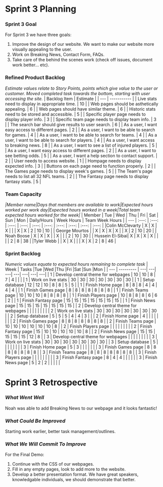 # Sprint 3 Planning

### Sprint 3 Goal
For Sprint 3 we have three goals:
1. Improve the design of our website. We want to make our website more visually appealing to the user.
2. Work on Breaking News, Contact Form, FAQs.
3. Take care of the behind the scenes work (check off issues, document work better... etc).


### Refined Product Backlog
*Estimate values relate to Story Points, points which give value to the user or customer. Moved completed task towards the bottom, starting with user accessing the site.*
| Backlog Item | Estimate |
| --- | ----------- |
| Live stats need to display in appropriate time.      | 10 |
| Web pages should be asthetically appealing.          |  6 |
| Web pages should have similar theme.                 |  6 |
| Historic stats need to be stored and accessible.     |  5 |
| Specific player page needs to display player info.   |  3 |
| Specific team page needs to display team info.       |  3 |
| The search bar should give results to user search.   |  6 |
| As a user, I want easy access to different pages.    |  2 |
| As a user, I want to be able to search for games.    |  4 |
| As a user, I want to be able to search for teams.    |  4 |
| As a user, I want to be able to search for players.  |  4 |
| As a user, I want access to breaking news.           |  8 |
| As a user, I want to see a list of injured players.  |  5 |
| As a user, I want easy access to different pages.    |  2 |
| As a user, I want to see betting odds.               |  5 |
| As a user, I want a help section to contact support. |  2 |
| User needs to access website.                        |  1 |
| Hompage needs to display expected info.              |  3 |
| Buttons on each page need to function properly.      |  2 |
| The Games page needs to display week's games.        |  5 |
| The Team's page needs to list all 32 NFL teams.      |  2 |
| The Fantasy page needs to display fantasy stats.     |  5 |


### Team Capacity
*|Member name|Days that members are available to work|Expected hours worked per work day|Expected hours worked in a week|Total team expected hours worked for the week|*
| Member          | Tue    | Wed   | Thu   | Fri   | Sat   | Sun   | Mon   | Daily/Hours | Week Hours    | Team Week Hours |
| ---             | :---:  | :---: | :---: | :---: | :---: | :---: | :---: |   :---:     |     :---:     |      :---:      |
|Colin McClevarty |   X    |   X   |   X   |       |       |   X   |   X   |     2       |      10       |        10       |
| George Mourtos  |        |   X   |   X   |   X   |   X   |       |   X   |     2       |      10       |        20       |
| Noah Boose      |   X    |   X   |   X   |       |   X   |       |       |     2       |      10       |        30       |
| Hussein El-Sibai|   X    |   X   |   X   |   X   |       |       |       |     2       |       8       |        38       |
|Tyler Webb       |        |   X   |   X   |       |       |   X   |   X   |     2       |       8       |        46       |

### Sprint Backlog
*Numeric values equate to expected hours remaining to complete task*
| Week | Tasks                           |Tue |Wed |Thu |Fri |Sat |Sun |Mon |
| --- | ---------                        | ---| ---| ---| ---| ---| ---| ---|
| 1 | Develop central theme for webpages | 10 | 10 |  8 |  7 |  4 |    |    |
| 1 | Work on live stats                 | 30 | 30 | 30 | 30 | 30 | 30 | 30 |
| 1 | Setup database                     | 12 | 12 | 10 |  8 |  8 |  5 |  5 |
| 1 | Finish Home page                   |  8 |  8 |  8 |  4 |  4 |  4 |  4 |
| 1 | Finish Games page                  |  8 |  8 |  8 |  8 |  8 |  8 |  8 |
| 1 | Finish Teams page                  | 10 | 10 | 10 |  8 |  8 |  8 |  8 |
| 1 | Finish Players page                | 10 |  8 |  8 |  8 |  6 |  6 |  2 |
| 1 | Finish Fantasy page                | 15 | 15 | 15 | 15 | 15 | 15 | 15 |
| 1 | Finish News page                   | 15 | 15 | 15 | 15 | 15 | 15 | 15 |
| 2 | Develop central theme for webpages |    |    |    |    |    |    |    |
| 2 | Work on live stats                 | 30 | 30 | 30 | 30 | 30 | 30 | 30 |
| 2 | Setup database                     |  5 |  5 |  5 |  4 |  4 |  3 |    |
| 2 | Finish Home page                   |  4 |    |    |    |    |    |    |
| 2 | Finish Games page                  |  8 |  8 |  8 |  8 |  8 |  8 |  8 |
| 2 | Finish Teams page                  | 10 | 10 | 10 | 10 | 10 | 10 |  8 |
| 2 | Finish Players page                |    |    |    |    |    |    |    |
| 2 | Finish Fantasy page                | 15 | 10 | 10 | 10 | 10 | 10 |  8 |
| 2 | Finish News page                   | 15 | 15 | 15 | 15 | 15 | 12 |  8 |
| 3 | Develop central theme for webpages |    |    |    |    |    |    |    |
| 3 | Work on live stats                 | 30 | 30 | 30 | 30 | 30 | 30 | 30 |
| 3 | Setup database                     |  5 |    |    |    |    |    |    |
| 3 | Finish Home page                   |  5 |  3 |    |    |    |    |    |
| 3 | Finish Games page                  |  8 |  8 |  8 |  8 |  8 |  8 |  8 |
| 3 | Finish Teams page                  |  8 |  8 |  8 |  8 |  8 |  8 |  8 |
| 3 | Finish Players page                |    |    |    |    |    |    |    |
| 3 | Finish Fantasy page                |  8 |  4 |  4 |    |    |    |    |
| 3 | Finish News page                   |  5 |  2 |  2 |    |    |    |    |

# Sprint 3 Retrospective #
### *What Went Well*
Noah was able to add Breaking News to our webpage and it looks fantastic!
### *What Could Be Improved*
Starting work earlier, better task management/outlines.
### *What We Will Commit To Improve*
For the Final Demo:
1. Continue with the CSS of our webpages.
2. Fill in any empty pages, look to add more to the website.
3. Develop a better presentation format. We have great speakers, knowledgable individuals, we should demonstrate that better.
